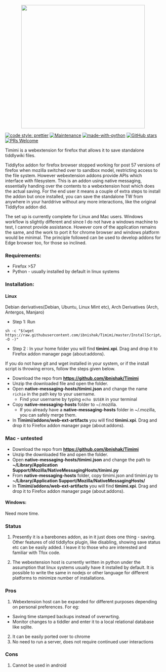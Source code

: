 <p align="center"> 
<img src="https://raw.githubusercontent.com/ibnishak/Timimi/master/images/fish.png" width=400/>
</p>

<p align="center">

[![code style: prettier](https://img.shields.io/badge/code_style-prettier-ff69b4.svg?style=flat-square)](https://github.com/prettier/prettier)  [![Maintenance](https://img.shields.io/badge/Maintained%3F-yes-green.svg)](https://GitHub.com/ibnishak/timimi/graphs/commit-activity)  [![made-with-python](https://img.shields.io/badge/Made%20with-Python-1f425f.svg)](https://www.python.org/)  [![GitHub stars](https://img.shields.io/github/stars/ibnishak/timimi.svg?style=social&label=Star&maxAge=2592000)](https://GitHub.com/ibnishak/timimi/stargazers/)  [![PRs Welcome](https://img.shields.io/badge/PRs-welcome-brightgreen.svg?style=flat-square)](http://makeapullrequest.com)

</p>

Timimi is a webextension for firefox that allows it to save standalone tiddlywiki files.

Tiddlyfox addon for firefox browser stopped working for post 57 versions of firefox when mozilla switched over to sandbox model, restricting access to the file system. However webextension addons provide APIs which interface with filesystem. This is an addon using native messaging, essentially handing over the contents to a webextension host which does the actual saving. For the end user it means a couple of extra steps to install the addon but once installed, you can save the standalone TW from anywhere in your harddrive without any more interactions, like the original Tiddlyfox addon did.

The set up is currently complete for Linux and Mac users. Windows workflow is slightly different and since I do not have a windows machine to test, I cannot provide assistance. However core of the application remains the same, and the work to port it for chrome browser and windows platform would be minimal. The principle followed can be used to develop addons for Edge browser too, for those so inclined.

### Requirements:

* Firefox >57
* Python - usually installed by default in linux systems



### Installation:

#### Linux

Debian derivatives(Debian, Ubuntu, Linux Mint etc), Arch Derivatives (Arch, Antergos, Manjaro)

* Step 1: Run

```
sh -c "$(wget https://raw.githubusercontent.com/ibnishak/Timimi/master/InstallScript/linux.sh -O -)"
```

* Step 2 : In your home folder you will find **timimi.xpi**. Drag and drop it to Firefox addon manager page (about:addons).



If you do not have git and wget installed in your system, or if the install script is throwing errors, follow the steps given below.

* Download the repo from **https://github.com/ibnishak/Timimi**
* Unzip the downloaded file and open the folder.
* Open **native-messaging-hosts/timimi.json** and change the name `richie` in the path key to your username. 
  * Find your username by typing `echo $USER` in your terminal
* Copy **native-messaging-hosts** folder to ~/.mozilla. 
  * If you already have a **native-messaging-hosts** folder in ~/.mozilla, you can safely merge them.
* In **Timimi/addons/web-ext-artifacts** you will find **timimi.xpi**. Drag and drop it to Firefox addon manager page (about:addons).


### Mac - untested

* Download the repo from **https://github.com/ibnishak/Timimi**
* Unzip the downloaded file and open the folder.
* Open **native-messaging-hosts/timimi.json** and change the path to **~/Library/Application Support/Mozilla/NativeMessagingHosts/timimi.py**
* From **native-messaging-hosts** folder, copy timimi.json and timimi.py to **~/Library/Application Support/Mozilla/NativeMessagingHosts/**
* In **Timimi/addons/web-ext-artifacts** you will find **timimi.xpi**. Drag and drop it to Firefox addon manager page (about:addons).



#### Windows:
Need more time.



### Status

1. Presently it is a barebones addon, as in it just does one thing - saving. Other features of old tiddlyfox plugin, like disabling, showing save status etc can be easily added. I leave it to those who are interested and familiar with Tfox code.

2. The webextension host is currently written in python under the assumption that linux systems usually have it installed by default. It is possible to write the same in nodejs or other language for different platforms to minimize number of installations.


### Pros

1. Webextension host can be expanded for different purposes depending on personal preferences. For eg:
  * Saving time stamped backups instead of overwrting.
  * Monitor changes to a tiddler and enter it to a local relational database like sqlite.

2. It can be easily ported over to chrome
3. No need to run a server, does not require continued user interactions

### Cons
1. Cannot be used in android

